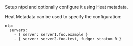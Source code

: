 Setup ntpd and optionally configure it using Heat metadata.

Heat Metadata can be used to specify the configuration:

    ntp:
      servers:
        - { server: server1.foo.example }
        - { server: server2.foo.test, fudge: stratum 0 }
